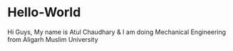 # Hello-World
Hi Guys, 
My name is Atul Chaudhary &
I am doing Mechanical Engineering from Aligarh Muslim University
